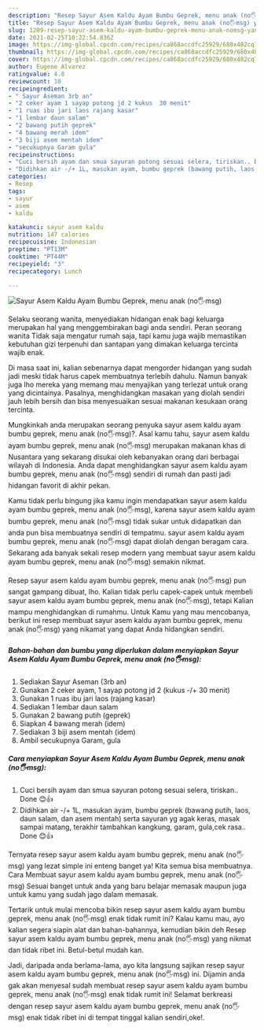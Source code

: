```yaml
---
description: "Resep Sayur Asem Kaldu Ayam Bumbu Geprek, menu anak (no🖐msg) yang enak Untuk Jualan"
title: "Resep Sayur Asem Kaldu Ayam Bumbu Geprek, menu anak (no🖐msg) yang enak Untuk Jualan"
slug: 1209-resep-sayur-asem-kaldu-ayam-bumbu-geprek-menu-anak-nomsg-yang-enak-untuk-jualan
date: 2021-02-25T10:22:54.836Z
image: https://img-global.cpcdn.com/recipes/ca868accdfc25929/680x482cq70/sayur-asem-kaldu-ayam-bumbu-geprek-menu-anak-no🖐msg-foto-resep-utama.jpg
thumbnail: https://img-global.cpcdn.com/recipes/ca868accdfc25929/680x482cq70/sayur-asem-kaldu-ayam-bumbu-geprek-menu-anak-no🖐msg-foto-resep-utama.jpg
cover: https://img-global.cpcdn.com/recipes/ca868accdfc25929/680x482cq70/sayur-asem-kaldu-ayam-bumbu-geprek-menu-anak-no🖐msg-foto-resep-utama.jpg
author: Eugene Alvarez
ratingvalue: 4.8
reviewcount: 10
recipeingredient:
- " Sayur Aseman 3rb an"
- "2 ceker ayam 1 sayap potong jd 2 kukus  30 menit"
- "1 ruas ibu jari laos rajang kasar"
- "1 lembar daun salam"
- "2 bawang putih geprek"
- "4 bawang merah idem"
- "3 biji asem mentah idem"
- "secukupnya Garam gula"
recipeinstructions:
- "Cuci bersih ayam dan smua sayuran potong sesuai selera, tiriskan.. Done 😊👍"
- "Didihkan air -/+ 1L, masukan ayam, bumbu geprek (bawang putih, laos, daun salam, dan asem mentah) serta sayuran yg agak keras, masak sampai matang, terakhir tambahkan kangkung, garam, gula,cek rasa.. Done 😊👍"
categories:
- Resep
tags:
- sayur
- asem
- kaldu

katakunci: sayur asem kaldu 
nutrition: 147 calories
recipecuisine: Indonesian
preptime: "PT13M"
cooktime: "PT44M"
recipeyield: "3"
recipecategory: Lunch

---
```



![Sayur Asem Kaldu Ayam Bumbu Geprek, menu anak (no🖐msg)](https://img-global.cpcdn.com/recipes/ca868accdfc25929/680x482cq70/sayur-asem-kaldu-ayam-bumbu-geprek-menu-anak-no🖐msg-foto-resep-utama.jpg)

Selaku seorang wanita, menyediakan hidangan enak bagi keluarga merupakan hal yang menggembirakan bagi anda sendiri. Peran seorang  wanita Tidak saja mengatur rumah saja, tapi kamu juga wajib memastikan kebutuhan gizi terpenuhi dan santapan yang dimakan keluarga tercinta wajib enak.

Di masa  saat ini, kalian sebenarnya dapat mengorder hidangan yang sudah jadi meski tidak harus capek membuatnya terlebih dahulu. Namun banyak juga lho mereka yang memang mau menyajikan yang terlezat untuk orang yang dicintainya. Pasalnya, menghidangkan masakan yang diolah sendiri jauh lebih bersih dan bisa menyesuaikan sesuai makanan kesukaan orang tercinta. 



Mungkinkah anda merupakan seorang penyuka sayur asem kaldu ayam bumbu geprek, menu anak (no🖐msg)?. Asal kamu tahu, sayur asem kaldu ayam bumbu geprek, menu anak (no🖐msg) merupakan makanan khas di Nusantara yang sekarang disukai oleh kebanyakan orang dari berbagai wilayah di Indonesia. Anda dapat menghidangkan sayur asem kaldu ayam bumbu geprek, menu anak (no🖐msg) sendiri di rumah dan pasti jadi hidangan favorit di akhir pekan.

Kamu tidak perlu bingung jika kamu ingin mendapatkan sayur asem kaldu ayam bumbu geprek, menu anak (no🖐msg), karena sayur asem kaldu ayam bumbu geprek, menu anak (no🖐msg) tidak sukar untuk didapatkan dan anda pun bisa membuatnya sendiri di tempatmu. sayur asem kaldu ayam bumbu geprek, menu anak (no🖐msg) dapat diolah dengan beragam cara. Sekarang ada banyak sekali resep modern yang membuat sayur asem kaldu ayam bumbu geprek, menu anak (no🖐msg) semakin nikmat.

Resep sayur asem kaldu ayam bumbu geprek, menu anak (no🖐msg) pun sangat gampang dibuat, lho. Kalian tidak perlu capek-capek untuk membeli sayur asem kaldu ayam bumbu geprek, menu anak (no🖐msg), tetapi Kalian mampu menghidangkan di rumahmu. Untuk Kamu yang mau mencobanya, berikut ini resep membuat sayur asem kaldu ayam bumbu geprek, menu anak (no🖐msg) yang nikamat yang dapat Anda hidangkan sendiri.

<!--inarticleads1-->

##### Bahan-bahan dan bumbu yang diperlukan dalam menyiapkan Sayur Asem Kaldu Ayam Bumbu Geprek, menu anak (no🖐msg):

1. Sediakan  Sayur Aseman (3rb an)
1. Gunakan 2 ceker ayam, 1 sayap potong jd 2 (kukus -/+ 30 menit)
1. Gunakan 1 ruas ibu jari laos (rajang kasar)
1. Sediakan 1 lembar daun salam
1. Gunakan 2 bawang putih (geprek)
1. Siapkan 4 bawang merah (idem)
1. Sediakan 3 biji asem mentah (idem)
1. Ambil secukupnya Garam, gula




<!--inarticleads2-->

##### Cara menyiapkan Sayur Asem Kaldu Ayam Bumbu Geprek, menu anak (no🖐msg):

1. Cuci bersih ayam dan smua sayuran potong sesuai selera, tiriskan.. Done 😊👍
1. Didihkan air -/+ 1L, masukan ayam, bumbu geprek (bawang putih, laos, daun salam, dan asem mentah) serta sayuran yg agak keras, masak sampai matang, terakhir tambahkan kangkung, garam, gula,cek rasa.. Done 😊👍




Ternyata resep sayur asem kaldu ayam bumbu geprek, menu anak (no🖐msg) yang lezat simple ini enteng banget ya! Kita semua bisa membuatnya. Cara Membuat sayur asem kaldu ayam bumbu geprek, menu anak (no🖐msg) Sesuai banget untuk anda yang baru belajar memasak maupun juga untuk kamu yang sudah jago dalam memasak.

Tertarik untuk mulai mencoba bikin resep sayur asem kaldu ayam bumbu geprek, menu anak (no🖐msg) enak tidak rumit ini? Kalau kamu mau, ayo kalian segera siapin alat dan bahan-bahannya, kemudian bikin deh Resep sayur asem kaldu ayam bumbu geprek, menu anak (no🖐msg) yang nikmat dan tidak ribet ini. Betul-betul mudah kan. 

Jadi, daripada anda berlama-lama, ayo kita langsung sajikan resep sayur asem kaldu ayam bumbu geprek, menu anak (no🖐msg) ini. Dijamin anda gak akan menyesal sudah membuat resep sayur asem kaldu ayam bumbu geprek, menu anak (no🖐msg) enak tidak rumit ini! Selamat berkreasi dengan resep sayur asem kaldu ayam bumbu geprek, menu anak (no🖐msg) enak tidak ribet ini di tempat tinggal kalian sendiri,oke!.

